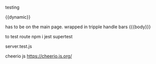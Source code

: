 testing


{{dynamic}}

has to be on the main page. wrapped in tripple handle bars {{{body}}}


to test route npm i jest supertest

server.test.js

cheerio js https://cheerio.js.org/
